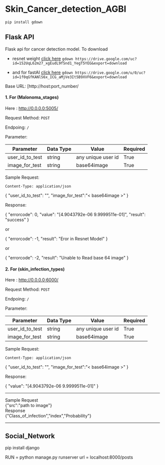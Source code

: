 # Skin_Cancer_detection_AGBI

`pip install gdown`


## Flask API 
Flask api for cancer detection model. To download 
- resnet weight [click here](https://drive.google.com/file/d/152UqL62m27_xgEudL9fSnd1_YegT5YEG/view?usp=sharing) 
`gdown https://drive.google.com/uc?id=152UqL62m27_xgEudL9fSnd1_YegT5YEG&export=download`

- and for fastAI [click here](https://drive.google.com/file/d/1f0qGfKANlS6x_ICG_aMjVe3It5B9XVF6/view?usp=sharing)
`gdown https://drive.google.com/u/0/uc?id=1f0qGfKANlS6x_ICG_aMjVe3It5B9XVF6&export=download`



Base URL: [http://host:port_number/

#### 1. For (Malonoma_stages)

Here : http://0.0.0.0:5005/

Request Method: `POST`

Endpoing: `/`

Parameter:

| Parameter | Data Type | Value | Required |
|-----------|-----------|-------|----------|
| user_id_to_test | string | any unique user id | True |
| image_for_test|string|base64image| True|

Sample Request:  

`Content-Type: application/json`


{
    "user_id_to_test": "<unique user id>",
    "image_for_test":"< base64image >"
}


Response:

{ "errorcode": 0, "value": "[4.9043792e-06 9.9999511e-01]", "result": "success" }

or 

{ "errorcode": -1, "result": "Eror in Resnet Model" }

or 

{ "errorcode": -2, "result": "Unable to Read base 64 image" }


#### 2. For (skin_infection_types)

Here : http://0.0.0.0:6000/

Request Method: `POST`

Endpoing: `/`

Parameter:

| Parameter | Data Type | Value | Required |
|-----------|-----------|-------|----------|
| user_id_to_test | string | any unique user id | True |
| image_for_test|string|base64image| True|

Sample Request:  

`Content-Type: application/json`


{
    "user_id_to_test": "<unique user id>",
    "image_for_test":"< base64image >"
}


Response:


{
    "value": "[4.9043792e-06 9.9999511e-01]"
}


------------------------

Sample Request<br>
{"src":"path to image"}<br>
Response<br>
{"Class_of_infection","index","Probability"}

-------------------------

## Social_Network
pip install django

RUN = python manage.py runserver
url = localhost:8000/posts

